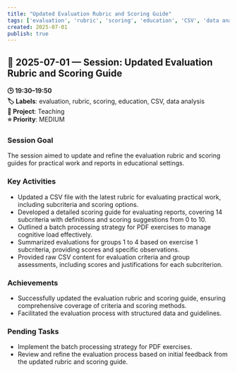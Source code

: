 ```yaml
---
title: "Updated Evaluation Rubric and Scoring Guide"
tags: ['evaluation', 'rubric', 'scoring', 'education', 'CSV', 'data analysis']
created: 2025-07-01
publish: true
---
```


## 📅 2025-07-01 — Session: Updated Evaluation Rubric and Scoring Guide

**🕒 19:30–19:50**  
**🏷️ Labels**: evaluation, rubric, scoring, education, CSV, data analysis  
**📂 Project**: Teaching  
**⭐ Priority**: MEDIUM  


### Session Goal
The session aimed to update and refine the evaluation rubric and scoring guides for practical work and reports in educational settings.

### Key Activities
- Updated a CSV file with the latest rubric for evaluating practical work, including subcriteria and scoring options.
- Developed a detailed scoring guide for evaluating reports, covering 14 subcriteria with definitions and scoring suggestions from 0 to 10.
- Outlined a batch processing strategy for PDF exercises to manage cognitive load effectively.
- Summarized evaluations for groups 1 to 4 based on exercise 1 subcriteria, providing scores and specific observations.
- Provided raw CSV content for evaluation criteria and group assessments, including scores and justifications for each subcriterion.

### Achievements
- Successfully updated the evaluation rubric and scoring guide, ensuring comprehensive coverage of criteria and scoring methods.
- Facilitated the evaluation process with structured data and guidelines.

### Pending Tasks
- Implement the batch processing strategy for PDF exercises.
- Review and refine the evaluation process based on initial feedback from the updated rubric and scoring guide.
